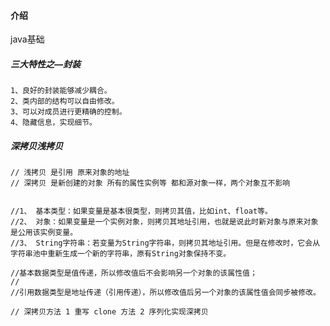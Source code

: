 #### 介绍
java基础

##### 三大特性之—封装
        
    1、良好的封装能够减少耦合。
    2、类内部的结构可以自由修改。
    3、可以对成员进行更精确的控制。
    4、隐藏信息，实现细节。


##### 深拷贝浅拷贝

    // 浅拷贝 是引用 原来对象的地址
    // 深拷贝 是新创建的对象 所有的属性实例等 都和源对象一样，两个对象互不影响
    
    
    //1、 基本类型：如果变量是基本很类型，则拷贝其值，比如int、float等。
    //2、 对象：如果变量是一个实例对象，则拷贝其地址引用，也就是说此时新对象与原来对象是公用该实例变量。
    //3、 String字符串：若变量为String字符串，则拷贝其地址引用。但是在修改时，它会从字符串池中重新生成一个新的字符串，原有String对象保持不变。
    
    //基本数据类型是值传递，所以修改值后不会影响另一个对象的该属性值；
    //
    //引用数据类型是地址传递（引用传递），所以修改值后另一个对象的该属性值会同步被修改。
    
    // 深拷贝方法 1 重写 clone 方法 2 序列化实现深拷贝
